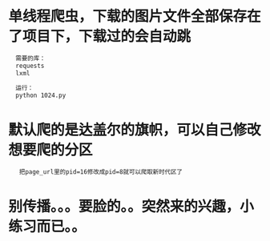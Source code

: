# 单线程爬虫，下载的图片文件全部保存在了项目下，下载过的会自动跳
 ```bash
   需要的库：
   requests
   lxml
   
   运行：
   python 1024.py
```
# 默认爬的是达盖尔的旗帜，可以自己修改想要爬的分区

```bash
   把page_url里的pid=16修改成pid=8就可以爬取新时代区了
```
   
# 别传播。。。要脸的。。突然来的兴趣，小练习而已。。   
